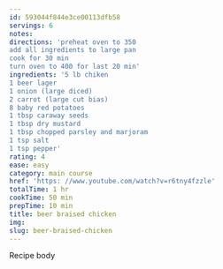 ```yaml
---
id: 593044f844e3ce00113dfb58
servings: 6
notes:
directions: 'preheat oven to 350
add all ingredients to large pan
cook for 30 min
turn oven to 400 for last 20 min'
ingredients: '5 lb chiken
1 beer lager
1 onion (large diced)
2 carrot (large cut bias)
8 baby red potatoes
1 tbsp caraway seeds
1 tbsp dry mustard
1 tbsp chopped parsley and marjoram
1 tsp salt
1 tsp pepper'
rating: 4
ease: easy
category: main course
href: 'https: //www.youtube.com/watch?v=r6tny4fzzle'
totalTime: 1 hr
cookTime: 50 min
prepTime: 10 min
title: beer braised chicken
img:
slug: beer-braised-chicken
---
```

Recipe body